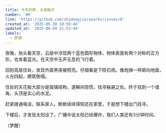 ```yaml
---
title: 今天的梦，太阳毁灭
number: '#8'
link: 'https://github.com/zhidangjia/sparks/issues/8'
created_at: '2025-05-30 10:50:44'
updated_at: '2025-06-09 21:53:44'
labels:
  - 梦境
---
```

夜晚，抬头看天空，云层中浮现两个蓝色圆形物体，物体表面有两个对称的正方形，也发着蓝光。在天空中无声无息的飞行着。

回到高层住处，发现外面黑夜被照亮。仔细看是下陨石雨。像炮弹一样砸向地面，火光四起，建筑倒塌。

住处的天花板大部分是玻璃结构，遂瞬间惊慌，找寻躲避之处。终于找到一个墙角，头顶是实心的水泥。

赶紧拨通电话，联系家人。断断续续得知还在家里，于是想下楼出门找寻。

下楼后，才发现太阳没了。广播中说太阳已经爆炸，我们人类还有3分钟时间。

（梦醒）
